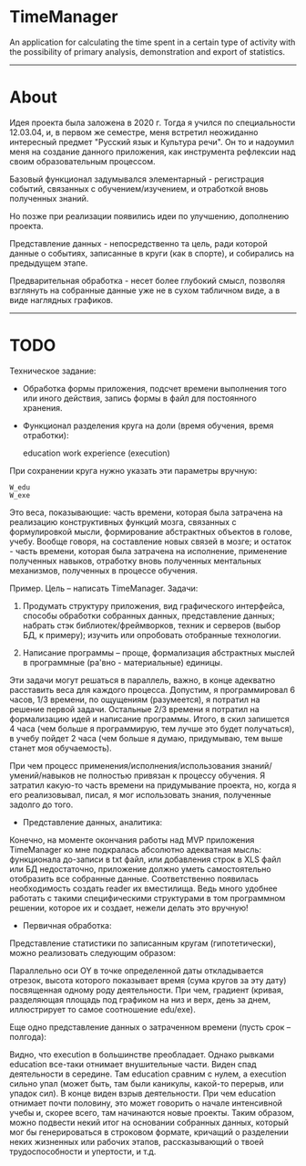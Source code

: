 # TimeManager
An application for calculating the time spent in a certain type of activity with the possibility of primary analysis,
demonstration and export of statistics.

***
# About
Идея проекта была заложена в 2020 г. Тогда я учился по специальности 12.03.04, и, в первом же семестре, меня встретил
неожиданно интересный предмет "Русский язык и Культура речи". Он то и надоумил меня на создание данного приложения, как
инструмента рефлексии над своим образовательным процессом.


Базовый функционал задумывался элементарный - регистрация событий, связанных с обучением/изучением, и отработкой вновь
полученных знаний.


Но позже при реализации появились идеи по улучшению, дополнению проекта.


Представление данных - непосредственно та цель, ради которой данные о событиях, записанные в круги (как в спорте), и
собирались на предыдущем этапе.


Предварительная обработка - несет более глубокий смысл, позволяя взглянуть на собранные данные уже не в сухом табличном
виде, а в виде наглядных графиков.

***
# TODO

Техническое задание:
* Обработка формы приложения, подсчет времени выполнения того или иного действия, запись формы в файл для постоянного
хранения. 

* Функционал разделения круга на доли (время обучения, время отработки):  


	education
	work experience (execution)

При сохранении круга нужно указать эти параметры вручную:

	W_edu 
    W_exe 


Это веса, показывающие: часть времени, которая была затрачена на реализацию конструктивных функций мозга, связанных с
формулировкой мысли, формирование абстрактных объектов в голове, учебу. Вообще говоря, на составление новых связей в
мозге; и остаток - часть времени, которая была затрачена на исполнение, применение полученных навыков, отработку вновь
полученных ментальных механизмов, полученных в процессе обучения.


Пример. Цель – написать TimeManager. Задачи:

1. Продумать структуру приложения, вид графического интерфейса, способы обработки собранных данных, представление 
данных; набрать стэк библиотек/фреймворков, техник и серверов (выбор БД, к примеру); изучить или опробовать отобранные
технологии.

2. Написание программы – проще, формализация абстрактных мыслей в программные (ра'вно - материальные) единицы.


Эти задачи могут решаться в параллель, важно, в конце адекватно расставить веса для каждого процесса. Допустим, я
программировал 6 часов, 1/3 времени, по ощущениям (разумеется), я потратил на решение первой задачи. Остальные 2/3 
времени я потратил на формализацию идей и написание программы. Итого, в скил запишется 4 часа (чем больше я программирую,
тем лучше это будет получаться), в учебу пойдет 2 часа (чем больше я думаю, придумываю, тем выше станет моя обучаемость).
 

При чем процесс применения/исполнения/использования знаний/умений/навыков не полностью привязан к процессу обучения.
Я затратил какую-то часть времени на придумывание проекта, но, когда я его реализовывал, писал, я мог использовать
знания, полученные задолго до того.


* Представление данных, аналитика:
 

Конечно, на моменте окончания работы над MVP приложения TimeManager ко мне подкралась абсолютно адекватная мысль:
функционала до-записи в txt файл, или добавления строк в XLS файл или БД недостаточно, приложение должно уметь
самостоятельно отобразить все собранные данные. Соответственно появилась необходимость создать reader их вместилища.
Ведь много удобнее работать с такими специфическими структурами в том программном решении, которое их и создает, нежели
делать это вручную!


* Первичная обработка:


Представление статистики по записанным кругам (гипотетически), можно реализовать следующим образом:


Параллельно оси OY в точке определенной даты откладывается отрезок, высота которого показывает время (сума кругов за
эту дату) посвященная одному роду деятельности. При чем, градиент (кривая, разделяющая площадь под графиком на низ и верх, день за днем,
иллюстрирует то самое соотношение edu/exe).


Еще одно представление данных о затраченном времени (пусть срок – полгода):


Видно, что execution в большинстве преобладает. Однако рывками education все-таки отнимает внушительные части. Виден
спад деятельности в середине. Там education сравним с нулем, а execution сильно упал (может быть, там были каникулы,
какой-то перерыв, или упадок сил). В конце виден взрыв деятельности. При чем education отнимает почти половину, это
может говорить о начале интенсивной учебы и, скорее всего, там начинаются новые проекты. Таким образом, можно подвести
некий итог на основании собранных данных, который мог бы генерироваться в строковом формате, кричащий о разделении неких
жизненных или рабочих этапов, рассказывающий о твоей трудоспособности и упертости, и т.д.
